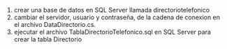 1) crear una base de datos en SQL Server llamada directoriotelefonico
2) cambiar el servidor, usuario y contraseña, de la cadena de conexion en el archivo DataDirectorio.cs.
3) ejecutar el archivo TablaDirectorioTelefonico.sql en SQL Server para crear la tabla Directorio
